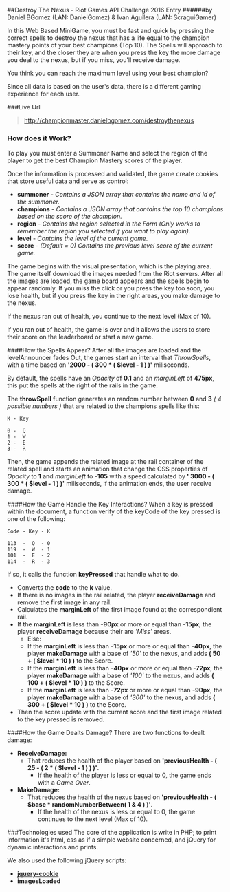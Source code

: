##Destroy The Nexus - Riot Games API Challenge 2016 Entry
######by Daniel BGomez (LAN: DanielGomez) & Ivan Aguilera (LAN: ScraguiGamer)

In this Web Based MiniGame, you must be fast and quick by pressing the correct spells to destroy the nexus that has a life equal to the champion mastery points of your best champions (Top 10). The Spells will approach to their key, and the closer they are when you press the key the more damage you deal to the nexus, but if you miss, you'll receive damage.

You think you can reach the maximum level using your best champion?

Since all data is based on the user's data, there is a different gaming experience for each user. 

###Live Url
> http://championmaster.danielbgomez.com/destroythenexus

### How does it Work?
To play you must enter a Summoner Name and select the region of the player to get the best Champion Mastery scores of the player.

Once the information is processed and validated, the game create cookies that store useful data and serve as control:
 - **summoner** - *Contains a JSON array that contains the name and id of the summoner.*
 - **champions** - *Contains a JSON array that contains the top 10 champions based on the score of the champion.*
 - **region** - *Contains the region selected in the Form (Only works to remember the region you selected if you want to play again).*
 - **level** - *Contains the level of the current game.*
 - **score** - *(Default = 0) Contains the previous level score of the current game.*


The game begins with the visual presentation, which is the playing area. The game itself download the images needed from the Riot servers. After all the images are loaded, the game board appears and the spells begin to appear randomly. If you miss the click or you press the key too soon, you lose health, but if you press the key in the right areas, you make damage to the nexus.

If the nexus ran out of health, you continue to the next level (Max of 10).

If you ran out of health, the game is over and it allows the users to store their score on the leaderboard or start a new game.

####How the Spells Appear?
After all the images are loaded and the levelAnnouncer fades Out, the games start an interval that *ThrowSpells*, with a time based on **'2000 - ( 300 * ( $level - 1 ) )'** miliseconds.

By default, the spells have an *Opacity* of **0.1** and an *marginLeft* of **475px**, this put the spells at the right of the rails in the game.

The **throwSpell** function generates an random number between **0** and **3** *( 4 possible numbers )* that are related to the champions spells like this:
```
K - Key

0 -  Q
1 -  W
2 -  E
3 -  R
```
Then, the game appends the related image at the rail container of the related spell and starts an animation that change the CSS properties of *Opacity* to **1** and *marginLeft* to **-105** with a speed calculated by **' 3000 - ( 300 * ( $level - 1 ) )'** miliseconds, if the animation ends, the user receive damage.

####How the Game Handle the Key Interactions?
When a key is pressed within the document, a function verify of the keyCode of the key pressed is one of the following:
```
Code - Key - K

113  -  Q  - 0
119  -  W  - 1
101  -  E  - 2
114  -  R  - 3
```
If so, it calls the function **keyPressed** that handle what to do.
 - Converts the **code** to the **k** value.
 - If there is no images in the rail related, the player **receiveDamage** and remove the first image in any rail.
 - Calculates the **marginLeft** of the first image found at the correspondient rail.
 - If the **marginLeft** is less than **-90px** or more or equal than **-15px**, the player **receiveDamage** because their are *'Miss'* areas.
   - Else:
    - If the **marginLeft** is less than **-15px** or more or equal than **-40px**, the player **makeDamage** with a base of *'50'* to the nexus, and adds **( 50 + ( $level * 10 ) )** to the Score.
    - If the **marginLeft** is less than **-40px** or more or equal than **-72px**, the player **makeDamage** with a base of *'100'* to the nexus, and adds **( 100 + ( $level * 10 ) )** to the Score.
    - If the **marginLeft** is less than **-72px** or more or equal than **-90px**, the player **makeDamage** with a base of *'300'* to the nexus, and adds **( 300 + ( $level * 10 ) )** to the Score.
  - Then the score update with the current score and the first image related to the key pressed is removed.

####How the Game Dealts Damage?
There are two functions to dealt damage:
 - **ReceiveDamage:**
   - That reduces the health of the player based on **'previousHealth - ( 25 - ( 2 * ( $level - 1 ) ) )'**.
     - If the health of the player is less or equal to 0, the game ends with a *Game Over*.
 - **MakeDamage:**
   - That reduces the health of the nexus based on **'previousHealth - ( $base * randomNumberBetween( 1 & 4 ) )'**.
     - If the health of the nexus is less or equal to 0, the game continues to the next level (Max of 10).

###Technologies used
The core of the application is write in PHP; to print information it's html, css as if a simple website concerned, and jQuery for dynamic interactions and prints.

We also used the following jQuery scripts:
 - **[jquery-cookie](https://github.com/carhartl/jquery-cookie)**
 - **imagesLoaded**

